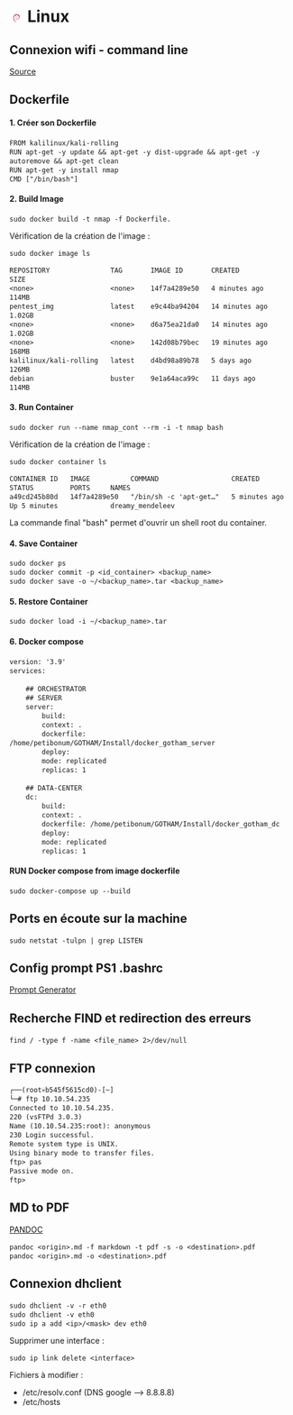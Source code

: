 # ![](img/debian_25.png) Linux

## Connexion wifi - command line

[Source](https://linuxhint.com/3-ways-to-connect-to-wifi-from-the-command-line-on-debian/)
## Dockerfile

#### 1. Créer son Dockerfile

```bash=
FROM kalilinux/kali-rolling
RUN apt-get -y update && apt-get -y dist-upgrade && apt-get -y autoremove && apt-get clean
RUN apt-get -y install nmap
CMD ["/bin/bash"]
```
#### 2. Build Image

```bash=
sudo docker build -t nmap -f Dockerfile.
```

Vérification de la création de l'image : 
```bash=
sudo docker image ls
```

    REPOSITORY               TAG       IMAGE ID       CREATED          SIZE
    <none>                   <none>    14f7a4289e50   4 minutes ago    114MB
    pentest_img              latest    e9c44ba94204   14 minutes ago   1.02GB
    <none>                   <none>    d6a75ea21da0   14 minutes ago   1.02GB
    <none>                   <none>    142d08b79bec   19 minutes ago   168MB
    kalilinux/kali-rolling   latest    d4bd98a89b78   5 days ago       126MB
    debian                   buster    9e1a64aca99c   11 days ago      114MB
#### 3. Run Container

```bash=
sudo docker run --name nmap_cont --rm -i -t nmap bash
```

Vérification de la création de l'image : 
```bash=
sudo docker container ls
```
```bash=
CONTAINER ID   IMAGE          COMMAND                  CREATED         STATUS         PORTS     NAMES
a49cd245b80d   14f7a4289e50   "/bin/sh -c 'apt-get…"   5 minutes ago   Up 5 minutes             dreamy_mendeleev
```

La commande final "bash" permet d'ouvrir un shell root du container.

#### 4. Save Container 

```bash=
sudo docker ps
sudo docker commit -p <id_container> <backup_name>
sudo docker save -o ~/<backup_name>.tar <backup_name>
```

#### 5. Restore Container

```bash=
sudo docker load -i ~/<backup_name>.tar
```

#### 6. Docker compose

```bash=
version: '3.9'
services:

    ## ORCHESTRATOR
    ## SERVER
    server:
        build:
        context: .
        dockerfile: /home/petibonum/GOTHAM/Install/docker_gotham_server
        deploy:
        mode: replicated
        replicas: 1

    ## DATA-CENTER
    dc:
        build:
        context: .
        dockerfile: /home/petibonum/GOTHAM/Install/docker_gotham_dc
        deploy:
        mode: replicated
        replicas: 1
```
#### RUN Docker compose from image dockerfile

```bash=
sudo docker-compose up --build
```

## Ports en écoute sur la machine

```bash=
sudo netstat -tulpn | grep LISTEN
```


## Config prompt PS1 .bashrc

[Prompt Generator](https://scriptim.github.io/bash-prompt-generator/)

## Recherche FIND et redirection des erreurs

```find / -type f -name <file_name> 2>/dev/null```
## FTP connexion

```bash=
┌──(root💀b545f5615cd0)-[~]
└─# ftp 10.10.54.235
Connected to 10.10.54.235.
220 (vsFTPd 3.0.3)
Name (10.10.54.235:root): anonymous
230 Login successful.
Remote system type is UNIX.
Using binary mode to transfer files.
ftp> pas
Passive mode on.
ftp>
```
## MD to PDF

[PANDOC](https://pandoc.org/getting-started.html)

```bash=
pandoc <origin>.md -f markdown -t pdf -s -o <destination>.pdf
pandoc <origin>.md -o <destination>.pdf
```

## Connexion dhclient
```bash=
sudo dhclient -v -r eth0
sudo dhclient -v eth0
sudo ip a add <ip>/<mask> dev eth0
```

Supprimer une interface :

```bash=
sudo ip link delete <interface>
```

Fichiers à modifier :
* /etc/resolv.conf (DNS google --> 8.8.8.8)
* /etc/hosts 